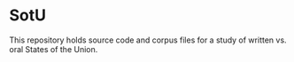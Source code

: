 # SotU
This repository holds source code and corpus files for a study of written vs. oral States of the Union. 
